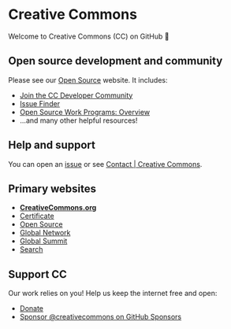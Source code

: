 # Creative Commons

Welcome to Creative Commons (CC) on GitHub 👋


## Open source development and community

Please see our [Open Source][ccos] website. It includes:
- [Join the CC Developer Community][ccos-join]
- [Issue Finder][ccos-issue]
- [Open Source Work Programs: Overview][ccos-work]
- ...and many other helpful resources!

[ccos]: https://opensource.creativecommons.org/
[ccos-join]: https://opensource.creativecommons.org/community/
[ccos-issue]: https://opensource.creativecommons.org/contributing-code/issue-finder/
[ccos-work]: https://opensource.creativecommons.org/programs/


## Help and support

You can open an [issue][support] or see [Contact | Creative Commons][contact].

[support]: https://github.com/creativecommons/creativecommons.org/issues
[contact]: https://creativecommons.org/about/contact/


## Primary websites

- **[CreativeCommons.org](https://creativecommons.org/)**
- [Certificate](https://certificates.creativecommons.org/)
- [Open Source][ccos]
- [Global Network](https://network.creativecommons.org/)
- [Global Summit](https://summit.creativecommons.org/)
- [Search](https://search.creativecommons.org/)


## Support CC

Our work relies on you! Help us keep the internet free and open:
- [Donate][donate]
- [Sponsor @creativecommons on GitHub Sponsors][sponsor]

[donate]: https://creativecommons.org/donate
[sponsor]: https://github.com/sponsors/creativecommons
